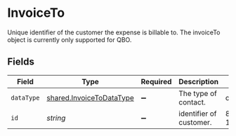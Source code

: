 # InvoiceTo

Unique identifier of the customer the expense is billable to. The invoiceTo object is currently only supported for QBO.


## Fields

| Field                                                                       | Type                                                                        | Required                                                                    | Description                                                                 | Example                                                                     |
| --------------------------------------------------------------------------- | --------------------------------------------------------------------------- | --------------------------------------------------------------------------- | --------------------------------------------------------------------------- | --------------------------------------------------------------------------- |
| `dataType`                                                                  | [shared.InvoiceToDataType](../../../sdk/models/shared/invoicetodatatype.md) | :heavy_minus_sign:                                                          | The type of contact.                                                        | customers                                                                   |
| `id`                                                                        | *string*                                                                    | :heavy_minus_sign:                                                          | identifier of customer.                                                     | 80000002-1674552702                                                         |